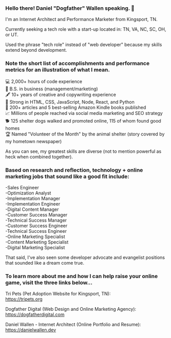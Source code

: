 ### Hello there! Daniel "Dogfather" Wallen speaking. 👋

I'm an Internet Architect and Performance Marketer from Kingsport, TN.

Currently seeking a tech role with a start-up located in: TN, VA, NC, SC, OH, or UT.

Used the phrase "tech role" instead of "web developer" because my skills extend beyond development. 

### Note the short list of accomplishments and performance metrics for an illustration of what I mean.

💻 2,000+ hours of code experience<br/>
💼 B.S. in business (management/marketing)<br/>
🖋️ 10+ years of creative and copywriting experience<br/>
💪 Strong in HTML, CSS, JavaScript, Node, React, and Python<br/>
📰 200+ articles and 5 best-selling Amazon Kindle books published<br/>
📈 Millions of people reached via social media marketing and SEO strategy<br/>
🐕 125 shelter dogs walked and promoted online, 115 of whom found good homes<br/>
🏆 Named "Volunteer of the Month" by the animal shelter (story covered by my hometown newspaper)

As you can see, my greatest skills are diverse (not to mention powerful as heck when combined together). 

### Based on research and reflection, technology + online marketing jobs that sound like a good fit include:

-Sales Engineer<br/>
-Optimization Analyst<br/>
-Implementation Manager<br/>
-Implementation Engineer<br/>
-Digital Content Manager<br/>
-Customer Success Manager<br/>
-Technical Success Manager<br/>
-Customer Success Engineer<br/>
-Technical Success Engineer<br/>
-Online Marketing Specialist<br/>
-Content Marketing Specialist<br/>
-Digital Marketing Specialist<br/>

That said, I've also seen some developer advocate and evangelist positions that sounded like a dream come true. 

### To learn more about me and how I can help raise your online game, visit the three links below...

Tri Pets (Pet Adoption Website for Kingsport, TN):<br/>
https://tripets.org 

Dogfather Digital (Web Design and Online Marketing Agency):<br/>
https://dogfatherdigital.com 

Daniel Wallen - Internet Architect (Online Portfolio and Resume):<br/>
https://danielwallen.dev
